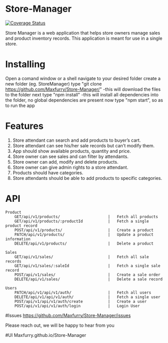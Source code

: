 # Store-Manager
<a href='https://coveralls.io/github/Maxfurry/Store-Manager?branch=master'><img src='https://coveralls.io/repos/github/Maxfurry/Store-Manager/badge.svg?branch=master' alt='Coverage Status' /></a>

Store Manager is a web application that helps store owners manage sales and product inventory
records. This application is meant for use in a single store.

# Installing
Open a comand window or a shell
navigate to your desired folder
create a new folder (eg. StoreManager)
type "git clone https://github.com/Maxfurry/Store-Manager/"
-this will download the files to the folder
next type "npm install"
-this will install all dependencies into the folder, no global dependencies are present
now type "npm start", so as to run the app

# Features
1. Store attendant can search and add products to buyer’s cart.
2. Store attendant can see his/her sale records but can’t modify them.
3. App should show available products, quantity and price.
4. Store owner can see sales and can filter by attendants.
5. Store owner can add, modify and delete products.
6. Store owner can give admin rights to a store attendant.
7. Products should have categories.
8. Store attendants should be able to add products to specific categories.

# API
    Product
        GET/api/v1/products/                     |   Fetch all products
        GET/api/v1/products/:productId           |   Fetch a single product record
        POST/api/v1/products/                    |   Create a product
        PATCH/api/v1/products/                   |   Update a product information
        DELETE/api/v1/products/                  |   Delete a product

    Sales
        GET/api/v1/sales/                        |   Fetch all sale records
        GET/api/v1/sales/:saleId                 |   Fetch a single sale record
        POST/api/v1/sales/                       |   Create a sale order
        DELETE/api/v1/sales/                     |   Delete a sale record

    Users
        PATCH/api/v1/api/v1/auth/                |   Fetch all users
        DELETE/api/v1/api/v1/auth/               |   Fetch a single user
        POST/api/v1/api/v1/auth/create           |   Create a user
        POST/api/v1/api/v1/auth/login            |   Login User


#Issues
https://github.com/Maxfurry/Store-Manager/issues

Please reach out, we will be happy to hear from you

#UI
Maxfurry.github.io/Store-Manager

